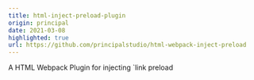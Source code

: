 ```yaml
---
title: html-inject-preload-plugin
origin: principal
date: 2021-03-08
highlighted: true
url: https://github.com/principalstudio/html-webpack-inject-preload
---
```


A HTML Webpack Plugin for injecting `link preload

<!--more-->
